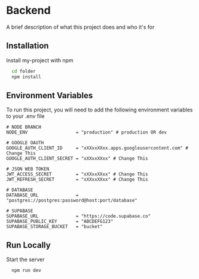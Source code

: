 
# Backend

A brief description of what this project does and who it's for


## Installation

Install my-project with npm
 
```bash
  cd folder
  npm install
```
    
## Environment Variables

To run this project, you will need to add the following environment variables to your .env file

```env
# NODE BRANCH
NODE_ENV                  = "production" # production OR dev

# GOOGLE OAUTH
GOOGLE_AUTH_CLIENT_ID     = "xXXxxXXxx.apps.googleusercontent.com" # Change This
GOOGLE_AUTH_CLIENT_SECRET = "xXXxxXXxx" # Change This

# JSON WEB TOKEN 
JWT_ACCESS_SECRET         = "xXXxxXXxx" # Change This
JWT_REFRESH_SECRET        = "xXXxxXXxx" # Change This

# DATABASE
DATABASE_URL              = "postgres://postgres:password@host:port/database"

# SUPABASE
SUPABASE_URL              = "https://code.supabase.co"
SUPABASE_PUBLIC_KEY       = "ABCDEFG123"
SUPABASE_STORAGE_BUCKET   = "bucket"
```


## Run Locally

Start the server

```bash
  npm run dev
```

